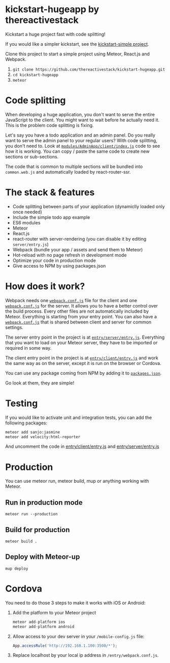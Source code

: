 # kickstart-hugeapp by thereactivestack

Kickstart a huge project fast with code splitting!

If you would like a simpler kickstart, see the [kickstart-simple project](https://github.com/thereactivestack/kickstart-simple).

Clone this project to start a simple project using Meteor, React.js and Webpack.

1. `git clone https://github.com/thereactivestack/kickstart-hugeapp.git`
1. `cd kickstart-hugeapp`
1. `meteor`

# Code splitting
When developing a huge application, you don't want to serve the entire JavaScript to the client. You might want to wait before he actually need it. This is the problem code splitting is fixing.

Let's say you have a todo application and an admin panel. Do you really want to serve the admin panel to your regular users? With code splitting, you don't need to. Look at [`modules/AdminApp/client/index.js`](https://github.com/thereactivestack/kickstart-hugeapp/blob/master/modules/AdminApp/client/index.js) code to see how it is working. You can copy / paste the same code to create new sections or sub-sections.

The code that is common to multiple sections will be bundled into `common.web.js` and automatically loaded by react-router-ssr.

# The stack & features
- Code splitting between parts of your application (dynamiclly loaded only once needed)
- Include the simple todo app example
- ES6 modules
- Meteor
- React.js
- react-router with server-rendering (you can disable it by editing `server/entry.js`)
- Webpack (bundle your app / assets and send them to Meteor)
- Hot-reload with no page refresh in development mode
- Optimize your code in production mode
- Give access to NPM by using packages.json

# How does it work?
Webpack needs one [`webpack.conf.js`](https://github.com/thereactivestack/kickstart-hugeapp/blob/master/entry/client/webpack.conf.js) file for the client and one [`webpack.conf.js`](https://github.com/thereactivestack/kickstart-hugeapp/blob/master/entry/server/webpack.conf.js) for the server. It allows you to have a better control over the build process. Every other files are not automatically included by Meteor. Everything is starting from your entry point. You can also have a [`webpack.conf.js`](https://github.com/thereactivestack/kickstart-hugeapp/blob/master/entry/webpack.conf.js) that is shared between client and server for common settings.

The server entry point in the project is at [`entry/server/entry.js`](https://github.com/thereactivestack/kickstart-hugeapp/blob/master/entry/server/entry.js). Everything that you want to load on your Meteor server, they have to be imported or required in some way.

The client entry point in the project is at [`entry/client/entry.js`](https://github.com/thereactivestack/kickstart-hugeapp/blob/master/entry/server/entry.js) and work the same way as on the server, except it is run on the browser or Cordova.

You can use any package coming from NPM by adding it to [`packages.json`](https://github.com/thereactivestack/kickstart-hugeapp/blob/master/packages.json).

Go look at them, they are simple!

# Testing
If you would like to activate unit and integration tests, you can add the following packages:		

```sh		
meteor add sanjo:jasmine		
meteor add velocity:html-reporter		
```		

And uncomment the code in [entry/client/entry.js](https://github.com/thereactivestack/kickstart-hugeapp/blob/master/entry/client/entry.js#L15-L25) and [entry/server/entry.js](https://github.com/thereactivestack/kickstart-hugeapp/blob/master/entry/server/entry.js#L17-L24)

# Production
You can use meteor run, meteor build, mup or anything working with Meteor.

## Run in production mode
`meteor run --production`

## Build for production
`meteor build .`

## Deploy with Meteor-up
`mup deploy`

# Cordova
You need to do those 3 steps to make it works with iOS or Android:

1. Add the platform to your Meteor project

    ```javascript
    meteor add-platform ios
    meteor add-platform android
    ```
1. Allow access to your dev server in your `/mobile-config.js` file:

    ```javascript
    App.accessRule('http://192.168.1.100:3500/*');
    ```

1. Replace localhost by your local ip address in `/entry/webpack.conf.js`.
